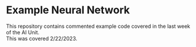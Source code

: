# Example Neural Network
This repository contains commented example code covered in the last week of the AI Unit.   
This was covered 2/22/2023.

